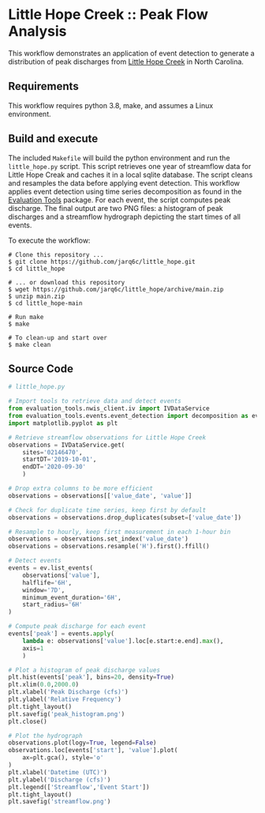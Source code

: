 # Little Hope Creek :: Peak Flow Analysis

This workflow demonstrates an application of event detection to generate a distribution of peak discharges from [Little Hope Creek](https://waterdata.usgs.gov/nc/nwis/inventory/?site_no=02146470&agency_cd=USGS) in North Carolina.

## Requirements

This workflow requires python 3.8, make, and assumes a Linux environment.

## Build and execute

The included `Makefile` will build the python environment and run the `little_hope.py` script. This script retrieves one year of streamflow data for Little Hope Creak and caches it in a local sqlite database. The script cleans and resamples the data before applying event detection. This workflow applies event detection using time series decomposition as found in the [Evaluation Tools](https://github.com/NOAA-OWP/evaluation_tools) package. For each event, the script computes peak discharge. The final output are two PNG files: a histogram of peak discharges and a streamflow hydrograph depicting the start times of all events.

To execute the workflow:

```console
# Clone this repository ...
$ git clone https://github.com/jarq6c/little_hope.git
$ cd little_hope

# ... or download this repository
$ wget https://github.com/jarq6c/little_hope/archive/main.zip
$ unzip main.zip
$ cd little_hope-main

# Run make
$ make

# To clean-up and start over
$ make clean
```

## Source Code

```python
# little_hope.py

# Import tools to retrieve data and detect events
from evaluation_tools.nwis_client.iv import IVDataService
from evaluation_tools.events.event_detection import decomposition as ev
import matplotlib.pyplot as plt

# Retrieve streamflow observations for Little Hope Creek
observations = IVDataService.get(
    sites='02146470', 
    startDT='2019-10-01', 
    endDT='2020-09-30'
    )

# Drop extra columns to be more efficient
observations = observations[['value_date', 'value']]

# Check for duplicate time series, keep first by default
observations = observations.drop_duplicates(subset=['value_date'])

# Resample to hourly, keep first measurement in each 1-hour bin
observations = observations.set_index('value_date')
observations = observations.resample('H').first().ffill()

# Detect events
events = ev.list_events(
    observations['value'],
    halflife='6H', 
    window='7D',
    minimum_event_duration='6H',
    start_radius='6H'
)

# Compute peak discharge for each event
events['peak'] = events.apply(
    lambda e: observations['value'].loc[e.start:e.end].max(), 
    axis=1
    )

# Plot a histogram of peak discharge values
plt.hist(events['peak'], bins=20, density=True)
plt.xlim(0.0,2000.0)
plt.xlabel('Peak Discharge (cfs)')
plt.ylabel('Relative Frequency')
plt.tight_layout()
plt.savefig('peak_histogram.png')
plt.close()

# Plot the hydrograph
observations.plot(logy=True, legend=False)
observations.loc[events['start'], 'value'].plot(
    ax=plt.gca(), style='o'
)
plt.xlabel('Datetime (UTC)')
plt.ylabel('Discharge (cfs)')
plt.legend(['Streamflow','Event Start'])
plt.tight_layout()
plt.savefig('streamflow.png')
```
